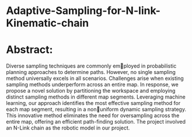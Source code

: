 # Adaptive-Sampling-for-N-link-Kinematic-chain  
# Abstract:   
Diverse sampling techniques are commonly employed in probabilistic planning approaches to determine paths.
However, no single sampling method universally excels in all scenarios. Challenges arise when existing sampling methods
underperform across an entire map. In response, we propose a novel solution by partitioning the workspace and employing
distinct sampling methods in different map segments. Leveraging machine learning, our approach identifies the most effective
sampling method for each map segment, resulting in a nonuniform dynamic sampling strategy. This innovative method
eliminates the need for oversampling across the entire map, offering an efficient path-finding solution. The project involved
an N-Link chain as the robotic model in our project.
